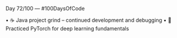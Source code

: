 Day 72/100 — #100DaysOfCode

• ☕ Java project grind – continued development and debugging
• 🤖 Practiced PyTorch for deep learning fundamentals
